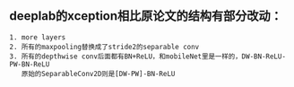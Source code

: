## deeplab的xception相比原论文的结构有部分改动：
    1. more layers
    2. 所有的maxpooling替换成了stride2的separable conv
    3. 所有的depthwise conv后面都有BN+ReLU，和mobileNet里是一样的，DW-BN-ReLU-PW-BN-ReLU
       原始的SeparableConv2D则是[DW-PW]-BN-ReLU
